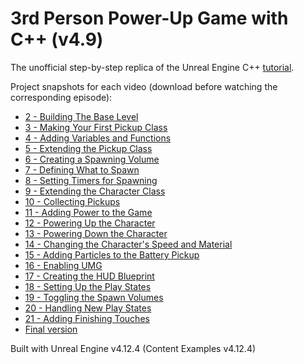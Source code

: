 # 3rd Person Power-Up Game with C++ (v4.9)

The unofficial step-by-step replica of the Unreal Engine C++ [tutorial](https://docs.unrealengine.com/latest/INT/Videos/PLZlv_N0_O1gYup-gvJtMsgJqnEB_dGiM4/index.html).  
  
Project snapshots for each video (download before watching the corresponding episode):
* [2 - Building The Base Level](https://github.com/UnrealEngineVideoTutorialsProject/3rd-Person-Power-Up-Game/releases/tag/video-2)
* [3 - Making Your First Pickup Class](https://github.com/UnrealEngineVideoTutorialsProject/3rd-Person-Power-Up-Game/releases/tag/video-3)
* [4 - Adding Variables and Functions](https://github.com/UnrealEngineVideoTutorialsProject/3rd-Person-Power-Up-Game/releases/tag/video-4)
* [5 - Extending the Pickup Class](https://github.com/UnrealEngineVideoTutorialsProject/3rd-Person-Power-Up-Game/releases/tag/video-5)
* [6 - Creating a Spawning Volume](https://github.com/UnrealEngineVideoTutorialsProject/3rd-Person-Power-Up-Game/releases/tag/video-6)
* [7 - Defining What to Spawn](https://github.com/UnrealEngineVideoTutorialsProject/3rd-Person-Power-Up-Game/releases/tag/video-7)
* [8 - Setting Timers for Spawning](https://github.com/UnrealEngineVideoTutorialsProject/3rd-Person-Power-Up-Game/releases/tag/video-8)
* [9 - Extending the Character Class](https://github.com/UnrealEngineVideoTutorialsProject/3rd-Person-Power-Up-Game/releases/tag/video-9)
* [10 - Collecting Pickups](https://github.com/UnrealEngineVideoTutorialsProject/3rd-Person-Power-Up-Game/releases/tag/video-10)
* [11 - Adding Power to the Game](https://github.com/UnrealEngineVideoTutorialsProject/3rd-Person-Power-Up-Game/releases/tag/video-11)
* [12 - Powering Up the Character](https://github.com/UnrealEngineVideoTutorialsProject/3rd-Person-Power-Up-Game/releases/tag/video-12)
* [13 - Powering Down the Character](https://github.com/UnrealEngineVideoTutorialsProject/3rd-Person-Power-Up-Game/releases/tag/video-13)
* [14 - Changing the Character's Speed and Material](https://github.com/UnrealEngineVideoTutorialsProject/3rd-Person-Power-Up-Game/releases/tag/video-14)
* [15 - Adding Particles to the Battery Pickup](https://github.com/UnrealEngineVideoTutorialsProject/3rd-Person-Power-Up-Game/releases/tag/video-15)
* [16 - Enabling UMG](https://github.com/UnrealEngineVideoTutorialsProject/3rd-Person-Power-Up-Game/releases/tag/video-16)
* [17 - Creating the HUD Blueprint](https://github.com/UnrealEngineVideoTutorialsProject/3rd-Person-Power-Up-Game/releases/tag/video-17)
* [18 - Setting Up the Play States](https://github.com/UnrealEngineVideoTutorialsProject/3rd-Person-Power-Up-Game/releases/tag/video-18)
* [19 - Toggling the Spawn Volumes](https://github.com/UnrealEngineVideoTutorialsProject/3rd-Person-Power-Up-Game/releases/tag/video-19)
* [20 - Handling New Play States](https://github.com/UnrealEngineVideoTutorialsProject/3rd-Person-Power-Up-Game/releases/tag/video-20)
* [21 - Adding Finishing Touches](https://github.com/UnrealEngineVideoTutorialsProject/3rd-Person-Power-Up-Game/releases/tag/video-21)
* [Final version](https://github.com/UnrealEngineVideoTutorialsProject/3rd-Person-Power-Up-Game/releases/tag/final)

Built with Unreal Engine v4.12.4 (Content Examples v4.12.4)
